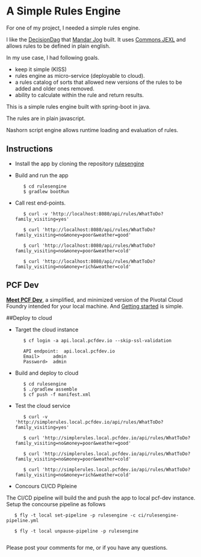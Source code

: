 # A Simple Rules Engine

For one of my project, I needed a simple rules engine. 

I like the [DecisionDag](https://github.com/mandarjog/decisionDag) that [Mandar Jog](https://github.com/mandarjog) built. 
It uses [Commons JEXL](https://commons.apache.org/proper/commons-jexl/reference/syntax.html) and allows rules to be defined in plain english. 


In my use case, I had following goals.

* keep it simple (KISS)
* rules engine as micro-service (deployable to cloud).
* a rules catalog of sorts that allowed new versions of the rules to be added and older ones removed.
* ability to calculate within the rule and return results.

This is a simple rules engine built with spring-boot in java. 

The rules are in plain javascript. 

Nashorn script engine allows runtime loading and evaluation of rules. 


## Instructions

* Install the app by cloning the repository [rulesengine](https://github.com/akoranne/rulesengine.git)

* Build and run the app

  ```
     $ cd rulesengine
     $ gradlew bootRun
  ```

* Call rest end-points.

  ```
     $ curl -v 'http://localhost:8080/api/rules/WhatToDo?family_visiting=yes'
     
     $ curl 'http://localhost:8080/api/rules/WhatToDo?family_visiting=no&money=poor&weather=good'
     
     $ curl 'http://localhost:8080/api/rules/WhatToDo?family_visiting=no&money=poor&weather=cold'
     
     $ curl 'http://localhost:8080/api/rules/WhatToDo?family_visiting=no&money=rich&weather=cold'
  ```


## PCF Dev

__[Meet PCF Dev](https://blog.pivotal.io/pivotal-cloud-foundry/products/meet-pcf-dev-your-ticket-to-running-cloud-foundry-locally)__, a simplified, and minimized version of the Pivotal Cloud Foundry intended for your local machine. And [Getting started](https://pivotal.io/platform/pcf-tutorials/getting-started-with-pivotal-cloud-foundry-dev/introduction) is simple.

##Deploy to cloud

* Target the cloud instance

  ```
     $ cf login -a api.local.pcfdev.io --skip-ssl-validation

     API endpoint:  api.local.pcfdev.io   
     Email>     admin
     Password>  admin
  ```

* Build and deploy to cloud

  ```
     $ cd rulesengine
	 $ ./gradlew assemble
     $ cf push -f manifest.xml
  ```

* Test the cloud service

  ```
     $ curl -v 'http://simplerules.local.pcfdev.io/api/rules/WhatToDo?family_visiting=yes'
     
     $ curl 'http://simplerules.local.pcfdev.io/api/rules/WhatToDo?family_visiting=no&money=poor&weather=good'
     
     $ curl 'http://simplerules.local.pcfdev.io/api/rules/WhatToDo?family_visiting=no&money=poor&weather=cold'
     
     $ curl 'http://simplerules.local.pcfdev.io/api/rules/WhatToDo?family_visiting=no&money=rich&weather=cold'

  ```

* Concours CI/CD Pipleine

The CI/CD pipeline will build the and push the app to local pcf-dev instance. Setup the concourse pipeline as follows

  ```
     $ fly -t local set-pipeline -p rulesengine -c ci/rulesengine-pipeline.yml
     
     $ fly -t local unpause-pipeline -p rulesengine
     
  ```

Please post your comments for me, or if you have any questions.
